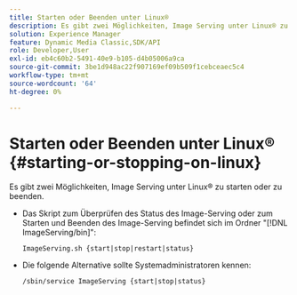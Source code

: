 ```yaml
---
title: Starten oder Beenden unter Linux®
description: Es gibt zwei Möglichkeiten, Image Serving unter Linux® zu starten oder zu beenden.
solution: Experience Manager
feature: Dynamic Media Classic,SDK/API
role: Developer,User
exl-id: eb4c60b2-5491-40e9-b105-d4b05006a9ca
source-git-commit: 3be1d948ac22f907169ef09b509f1cebceaec5c4
workflow-type: tm+mt
source-wordcount: '64'
ht-degree: 0%

---
```


# Starten oder Beenden unter Linux® {#starting-or-stopping-on-linux}

Es gibt zwei Möglichkeiten, Image Serving unter Linux® zu starten oder zu beenden.

* Das Skript zum Überprüfen des Status des Image-Serving oder zum Starten und Beenden des Image-Serving befindet sich im Ordner &quot;[!DNL ImageServing/bin]&quot;:

  `ImageServing.sh {start|stop|restart|status}`
* Die folgende Alternative sollte Systemadministratoren kennen:

  `/sbin/service ImageServing {start|stop|status}`

